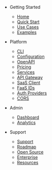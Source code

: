 - Getting Started

  - [Home](readme.md)
  - [Quick Start](quick-start.md)
  - [Use Cases](use-cases.md)
  - [Examples](examples.md)

- Platform

  - [CLI](cli.md)
  - [Configuration](configuration.md)
  - [OpenAPI](openapi.md)
  - [Pricing](pricing.md)
  - [Services](services.md)
  - [API Gateway](api-gateway.md)
  - [SaaS Client](saas-client.md)
  - [FaaS IDs](faas-ids.md)
  - [Auth Providers](providers.md)
  - [CORS](cors.md)
    <!-- - [Serverless](serverless.md) -->

- Admin

  - [Dashboard](dashboard.md)
  - [Analytics](analytics.md)
    <!-- - [Getting Paid](getting-paid.md) -->
    <!-- - [Stripe Connect](stripe-connect.md) -->
    <!-- - [Marketing](marketing.md) -->

- Support
  - [Support](support.md)
    <!-- - [FAQ](faq.md) -->
  - [Roadmap](roadmap.md)
  - [Open Source](open-source.md)
  - [Enterprise](enterprise.md)
  - [Resources](resources.md)
